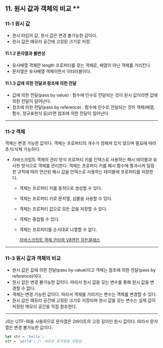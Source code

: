 ## 11. 원시 값과  객체의 비교 **

### 11-1 원시 값
- 원시 타입의 값, 원시 값은 변경 불가능한 값이다.
- 원시 값은 메모리 공간에 고정된 크기로 저장.

#### 11.1.2 문자열과 불변성

- 유사배열 객체란 length 프로퍼티를 갖는 객체로, 배열이 아닌 객체를 가리킨다.
- 문자열은 유사배열 객체이면서 이터러블이다.

#### 11.1.3 값에 의한 전달과 참조에 의한 전달

- 값에 의한 전달(pass by value) : 함수에 인수로 전달되는 것이 원시 값이라면 값에 의한 전달이 일어난다.
- 참조에 의한 전달(pass by reference) : 함수에 인수로 전달되는 것이 객체(배열, 함수, 정규표현식 등)라면 참조에 의한 전달이 일어난다.


-----

### 11-2 객체
객체는 변경 가능한 값이다. 객체는 프로퍼티의 개수가 정해져 있지 않으며 필요에 따라 추가/삭제 가능하다.

- 자바스크립트 객체의 관리 방식
    프로퍼티 키를 인덱스로 사용하는 해시 테이블과 유사한 방식으로 객체를 관리한다.
    객체는 프로퍼티 키를 해시 함수에 통과시켜 일정한 규칙에 따라 연산된 해시 값을 인덱스로 사용하는 테이블에 프로퍼티를 저장한다.
  - 객체는 프로퍼티 키를 동적으로 생성할 수 있다.
  - 객체는 프로퍼티 키로 문자열, 심볼을 사용할 수 있다.
  - 객체는 프로퍼티 값으로 모든 값을 저장할 수 있다.
  - 객체는 중첩될 수 있다.
  - 객체는 프로퍼티를 순서대로 나열할 수 없다.

    [자바스크립트 객체 관리와 V8엔진 히든클래스](https://wooncloud.tistory.com/105)
-----

### 11-3 원시 값과 객체의 비교

- 원시 값은 값에 의한 전달(pass by value)이고 객체는 참조에 의한 전달(pass by reference)이다.
- 원시 값은 변경 불가능한 값이다. 따라서 원시 값을 갖는 변수를 통해 원시 값을 변경할 수 없다.
- 객체는 변경 가능한 값이다. 따라서 객체를 가리키는 변수는 객체를 변경할 수 있다.
- 원시 값은 메모리 공간에 고정된 크기로 저장되며 원시 값을 갖는 변수는 실제 값이 저장된 메모리 공간을 직접 참조한다.

-----

JS는 UTF-16을 사용하므로 문자열은 2바이트의 고정 길이인 원시 값이다. 따라서 문자열은 변경 불가능한 값이다.

```javascript
let str = 'hello';
str = 'world'; // 새로운 문자열을 재할당
```
